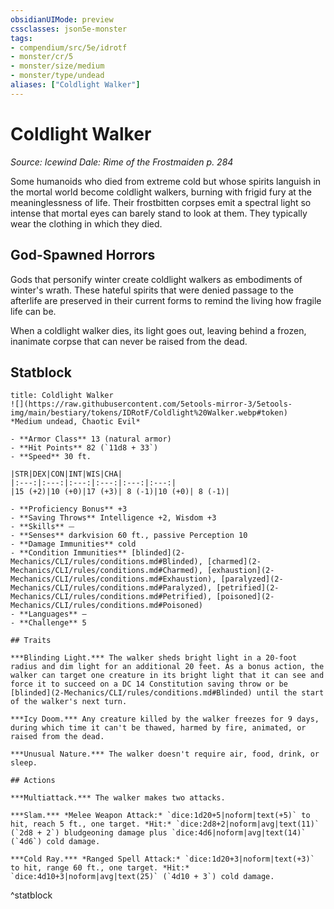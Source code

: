 ```yaml
---
obsidianUIMode: preview
cssclasses: json5e-monster
tags:
- compendium/src/5e/idrotf
- monster/cr/5
- monster/size/medium
- monster/type/undead
aliases: ["Coldlight Walker"]
---
```

# Coldlight Walker
*Source: Icewind Dale: Rime of the Frostmaiden p. 284*  

Some humanoids who died from extreme cold but whose spirits languish in the mortal world become coldlight walkers, burning with frigid fury at the meaninglessness of life. Their frostbitten corpses emit a spectral light so intense that mortal eyes can barely stand to look at them. They typically wear the clothing in which they died.

## God-Spawned Horrors

Gods that personify winter create coldlight walkers as embodiments of winter's wrath. These hateful spirits that were denied passage to the afterlife are preserved in their current forms to remind the living how fragile life can be.

When a coldlight walker dies, its light goes out, leaving behind a frozen, inanimate corpse that can never be raised from the dead.

## Statblock

```ad-statblock
title: Coldlight Walker
![](https://raw.githubusercontent.com/5etools-mirror-3/5etools-img/main/bestiary/tokens/IDRotF/Coldlight%20Walker.webp#token)
*Medium undead, Chaotic Evil*

- **Armor Class** 13 (natural armor)
- **Hit Points** 82 (`11d8 + 33`)
- **Speed** 30 ft.

|STR|DEX|CON|INT|WIS|CHA|
|:---:|:---:|:---:|:---:|:---:|:---:|
|15 (+2)|10 (+0)|17 (+3)| 8 (-1)|10 (+0)| 8 (-1)|

- **Proficiency Bonus** +3
- **Saving Throws** Intelligence +2, Wisdom +3
- **Skills** ⏤
- **Senses** darkvision 60 ft., passive Perception 10
- **Damage Immunities** cold
- **Condition Immunities** [blinded](2-Mechanics/CLI/rules/conditions.md#Blinded), [charmed](2-Mechanics/CLI/rules/conditions.md#Charmed), [exhaustion](2-Mechanics/CLI/rules/conditions.md#Exhaustion), [paralyzed](2-Mechanics/CLI/rules/conditions.md#Paralyzed), [petrified](2-Mechanics/CLI/rules/conditions.md#Petrified), [poisoned](2-Mechanics/CLI/rules/conditions.md#Poisoned)
- **Languages** —
- **Challenge** 5

## Traits

***Blinding Light.*** The walker sheds bright light in a 20-foot radius and dim light for an additional 20 feet. As a bonus action, the walker can target one creature in its bright light that it can see and force it to succeed on a DC 14 Constitution saving throw or be [blinded](2-Mechanics/CLI/rules/conditions.md#Blinded) until the start of the walker's next turn.

***Icy Doom.*** Any creature killed by the walker freezes for 9 days, during which time it can't be thawed, harmed by fire, animated, or raised from the dead.

***Unusual Nature.*** The walker doesn't require air, food, drink, or sleep.

## Actions

***Multiattack.*** The walker makes two attacks.

***Slam.*** *Melee Weapon Attack:* `dice:1d20+5|noform|text(+5)` to hit, reach 5 ft., one target. *Hit:* `dice:2d8+2|noform|avg|text(11)` (`2d8 + 2`) bludgeoning damage plus `dice:4d6|noform|avg|text(14)` (`4d6`) cold damage.

***Cold Ray.*** *Ranged Spell Attack:* `dice:1d20+3|noform|text(+3)` to hit, range 60 ft., one target. *Hit:* `dice:4d10+3|noform|avg|text(25)` (`4d10 + 3`) cold damage.
```
^statblock